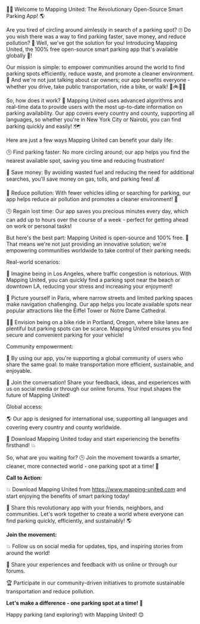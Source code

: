 🚗💥 Welcome to Mapping United: The Revolutionary Open-Source Smart Parking App! 🌎

Are you tired of circling around aimlessly in search of a parking spot? 🙄 Do you wish there was a way to find parking faster, save money, and reduce pollution? 🌟 Well, we've got the solution for you! Introducing Mapping United, the 100% free open-source smart parking app that's available globally 📱!

Our mission is simple: to empower communities around the world to find parking spots efficiently, reduce waste, and promote a cleaner environment. 💚 And we're not just talking about car owners; our app benefits everyone - whether you drive, take public transportation, ride a bike, or walk! 🚌🚲🏃‍♀️

So, how does it work? 🤔 Mapping United uses advanced algorithms and real-time data to provide users with the most up-to-date information on parking availability. Our app covers every country and county, supporting all languages, so whether you're in New York City or Nairobi, you can find parking quickly and easily! 🗺️

Here are just a few ways Mapping United can benefit your daily life:

🕒 Find parking faster: No more circling around; our app helps you find the nearest available spot, saving you time and reducing frustration!

💸 Save money: By avoiding wasted fuel and reducing the need for additional searches, you'll save money on gas, tolls, and parking fees! 💰

🌿 Reduce pollution: With fewer vehicles idling or searching for parking, our app helps reduce air pollution and promotes a cleaner environment! 🌲

🕒 Regain lost time: Our app saves you precious minutes every day, which can add up to hours over the course of a week - perfect for getting ahead on work or personal tasks!

But here's the best part: Mapping United is open-source and 100% free. 💸 That means we're not just providing an innovative solution; we're empowering communities worldwide to take control of their parking needs.

Real-world scenarios:

🌆 Imagine being in Los Angeles, where traffic congestion is notorious. With Mapping United, you can quickly find a parking spot near the beach or downtown LA, reducing your stress and increasing your enjoyment!

🚌 Picture yourself in Paris, where narrow streets and limited parking spaces make navigation challenging. Our app helps you locate available spots near popular attractions like the Eiffel Tower or Notre Dame Cathedral.

🏃‍♀️ Envision being on a bike ride in Portland, Oregon, where bike lanes are plentiful but parking spots can be scarce. Mapping United ensures you find secure and convenient parking for your vehicle!

Community empowerment:

🌟 By using our app, you're supporting a global community of users who share the same goal: to make transportation more efficient, sustainable, and enjoyable.

💬 Join the conversation! Share your feedback, ideas, and experiences with us on social media or through our online forums. Your input shapes the future of Mapping United!

Global access:

🌎 Our app is designed for international use, supporting all languages and covering every country and county worldwide.

📱 Download Mapping United today and start experiencing the benefits firsthand! 💥

So, what are you waiting for? 🕒 Join the movement towards a smarter, cleaner, more connected world - one parking spot at a time! 🌟

**Call to Action:**

💥 Download Mapping United from https://www.mapping-united.com and start enjoying the benefits of smart parking today!

📱 Share this revolutionary app with your friends, neighbors, and communities. Let's work together to create a world where everyone can find parking quickly, efficiently, and sustainably! 🌎

**Join the movement:**

💥 Follow us on social media for updates, tips, and inspiring stories from around the world!

📲 Share your experiences and feedback with us online or through our forums.

🏆 Participate in our community-driven initiatives to promote sustainable transportation and reduce pollution.

**Let's make a difference - one parking spot at a time! 🌟**

Happy parking (and exploring!) with Mapping United! 😊